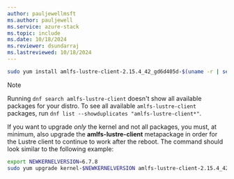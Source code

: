 ```yaml
---
author: pauljewellmsft
ms.author: pauljewell
ms.service: azure-stack
ms.topic: include
ms.date: 10/18/2024
ms.reviewer: dsundarraj
ms.lastreviewed: 10/18/2024
---
```


```bash
sudo yum install amlfs-lustre-client-2.15.4_42_gd6d405d-$(uname -r | sed -e "s/\.$(uname -p)$//" | sed -re 's/[-_]/\./g')-1
```

> [!NOTE]
> Running `dnf search amlfs-lustre-client` doesn't show all available packages for your distro. To see all available `amlfs-lustre-client` packages, run `dnf list --showduplicates "amlfs-lustre-client*"`.

If you want to upgrade *only* the kernel and not all packages, you must, at minimum, also upgrade the **amlfs-lustre-client** metapackage in order for the Lustre client to continue to work after the reboot. The command should look similar to the following example:

```bash
export NEWKERNELVERSION=6.7.8
sudo yum upgrade kernel-$NEWKERNELVERSION amlfs-lustre-client-2.15.4_42_gd6d405d-$(echo $NEWKERNELVERSION | sed -e "s/\.$(uname -p)$//" | sed -re 's/[-_]/\./g')-1
